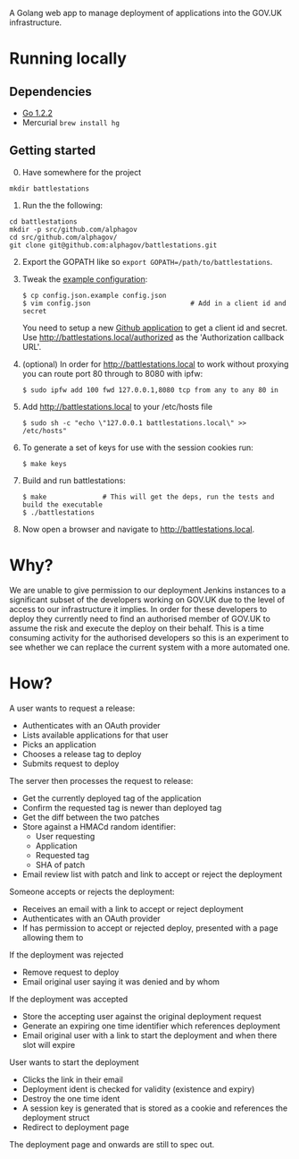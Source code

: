 
A Golang web app to manage deployment of applications into the GOV.UK infrastructure.

# Running locally

## Dependencies

  - [Go 1.2.2](http://golang.org/doc/install)
  - Mercurial `brew install hg`

## Getting started
 
  0. Have somewhere for the project

  ```
  mkdir battlestations
  ```

  1. Run the the following:

  ```
  cd battlestations
  mkdir -p src/github.com/alphagov
  cd src/github.com/alphagov/ 
  git clone git@github.com:alphagov/battlestations.git
  ```
  

  2. Export the GOPATH like so `export GOPATH=/path/to/battlestations`.

  3. Tweak the [example configuration](https://github.com/alphagov/battlestations/blob/master/config.json.example):

     ```
     $ cp config.json.example config.json
     $ vim config.json                         # Add in a client id and secret
     ```

     You need to setup a new [Github application](https://github.com/settings/applications/new) to get a client id and secret. Use http://battlestations.local/authorized as the 'Authorization callback URL'.

  4. (optional) In order for http://battlestations.local to work without proxying you can route port 80 through to 8080 with ipfw:

     ```
     $ sudo ipfw add 100 fwd 127.0.0.1,8080 tcp from any to any 80 in
     ```

  5. Add http://battlestations.local to your /etc/hosts file

     ```
     $ sudo sh -c "echo \"127.0.0.1 battlestations.local\" >> /etc/hosts"
     ```

  6. To generate a set of keys for use with the session cookies run:

     ```
     $ make keys
     ```

  7. Build and run battlestations:

     ```
     $ make              # This will get the deps, run the tests and build the executable
     $ ./battlestations
     ```

  8. Now open a browser and navigate to http://battlestations.local.

# Why?

We are unable to give permission to our deployment Jenkins instances to a significant subset
of the developers working on GOV.UK due to the level of access to our infrastructure it
implies. In order for these developers to deploy they currently need to find an authorised
member of GOV.UK to assume the risk and execute the deploy on their behalf. This is a time
consuming activity for the authorised developers so this is an experiment to see whether
we can replace the current system with a more automated one.

# How?

A user wants to request a release:
  - Authenticates with an OAuth provider
  - Lists available applications for that user
  - Picks an application
  - Chooses a release tag to deploy
  - Submits request to deploy

The server then processes the request to release:
  - Get the currently deployed tag of the application
  - Confirm the requested tag is newer than deployed tag
  - Get the diff between the two patches
  - Store against a HMACd random identifier:
    + User requesting
    + Application
    + Requested tag
    + SHA of patch
  - Email review list with patch and link to accept or reject the deployment

Someone accepts or rejects the deployment:
  - Receives an email with a link to accept or reject deployment
  - Authenticates with an OAuth provider
  - If has permission to accept or rejected deploy, presented with a page allowing them to

If the deployment was rejected
  - Remove request to deploy
  - Email original user saying it was denied and by whom

If the deployment was accepted
  - Store the accepting user against the original deployment request
  - Generate an expiring one time identifier which references deployment
  - Email original user with a link to start the deployment and when there slot will expire

User wants to start the deployment
  - Clicks the link in their email
  - Deployment ident is checked for validity (existence and expiry)
  - Destroy the one time ident
  - A session key is generated that is stored as a cookie and references the deployment struct
  - Redirect to deployment page

The deployment page and onwards are still to spec out.
